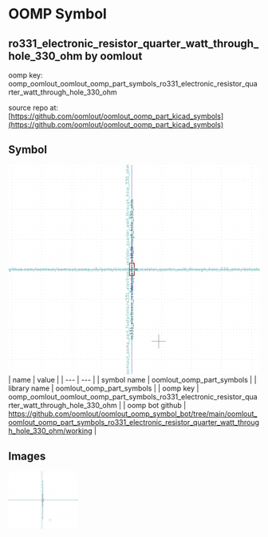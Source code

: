 # OOMP Symbol  
## ro331_electronic_resistor_quarter_watt_through_hole_330_ohm  by oomlout  
  
oomp key: oomp_oomlout_oomlout_oomp_part_symbols_ro331_electronic_resistor_quarter_watt_through_hole_330_ohm  
  
source repo at: [https://github.com/oomlout/oomlout_oomp_part_kicad_symbols](https://github.com/oomlout/oomlout_oomp_part_kicad_symbols)  
## Symbol  
  
[![working.png](working_600.png)](working.png)  
| name | value | 
| --- | --- | 
| symbol name | oomlout_oomp_part_symbols | 
| library name | oomlout_oomp_part_symbols | 
| oomp key | oomp_oomlout_oomlout_oomp_part_symbols_ro331_electronic_resistor_quarter_watt_through_hole_330_ohm | 
| oomp bot github | https://github.com/oomlout/oomlout_oomp_symbol_bot/tree/main/oomlout_oomlout_oomp_part_symbols_ro331_electronic_resistor_quarter_watt_through_hole_330_ohm/working | 
## Images  
  
[![working.png](working_140.png)](working.png)  
